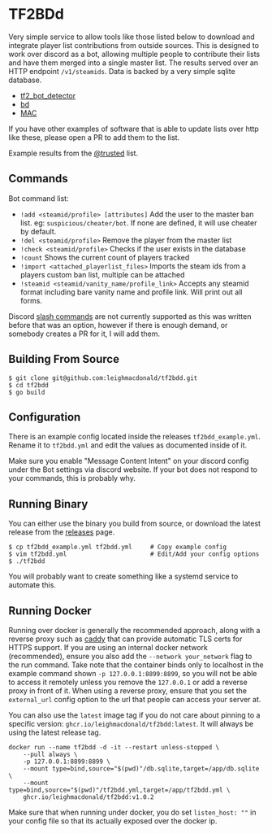 # TF2BDd

Very simple service to allow tools like those listed below to download and integrate player list contributions from outside sources. This
is designed to work over discord as a bot, allowing multiple people to contribute their lists and have them merged into
a single master list. The results served over an HTTP endpoint `/v1/steamids`. Data is backed by a very simple sqlite database.

- [tf2_bot_detector](https://github.com/PazerOP/tf2_bot_detector)
- [bd](https://github.com/leighmacdonald/bd)
- [MAC](https://github.com/MegaAntiCheat)

If you have other examples of software that is able to update lists over http like these, please open a PR to add them to the list.

Example results from the [@trusted](https://trusted.roto.lol/v1/steamids) list.

## Commands

Bot command list:

- `!add <steamid/profile> [attributes]` Add the user to the master ban list. eg: `suspicious/cheater/bot`. If none are defined, it will use cheater by default.
- `!del <steamid/profile>` Remove the player from the master list
- `!check <steamid/profile>` Checks if the user exists in the database
- `!count` Shows the current count of players tracked
- `!import <attached_playerlist_files>` Imports the steam ids from a players custom ban list, multiple can be attached
- `!steamid <steamid/vanity_name/profile_link>` Accepts any steamid format including bare vanity name and profile link. Will print out all forms.

Discord [slash commands](https://support.discord.com/hc/en-us/articles/1500000368501-Slash-Commands-FAQ) are not 
currently supported as this was written before that was an option, however if there is enough
demand, or somebody creates a PR for it, I will add them.

## Building From Source

    $ git clone git@github.com:leighmacdonald/tf2bdd.git
    $ cd tf2bdd
    $ go build

## Configuration

There is an example config located inside the releases `tf2bdd_example.yml`. Rename it to `tf2bdd.yml` and edit the 
values as documented inside of it.

Make sure you enable "Message Content Intent" on your discord config under the Bot settings via discord website. If your
bot does not respond to your commands, this is probably why.

## Running Binary

You can either use the binary you build from source, or download the latest release from the [releases](https://github.com/leighmacdonald/tf2bdd/releases)
page.

    $ cp tf2bdd_example.yml tf2bdd.yml     # Copy example config
    $ vim tf2bdd.yml                       # Edit/Add your config options
    $ ./tf2bdd

You will probably want to create something like a systemd service to automate this.

## Running Docker

Running over docker is generally the recommended approach, along with a reverse proxy such 
as [caddy](https://caddyserver.com/) that can provide automatic TLS certs for HTTPS support. 
If you are using an internal docker network (recommended), ensure you also add the `--network your_network` flag
to the run command. Take note that the container binds only to localhost in the example command shown `-p 127.0.0.1:8899:8899`, so you
will not be able to access it remotely unless you remove the `127.0.0.1` or add a reverse proxy in front of it. When
using a reverse proxy, ensure that you set the `external_url` config option to the url that people can access your server
at.

You can also use the `latest` image tag if you do not care about pinning to a specific version: `ghcr.io/leighmacdonald/tf2bdd:latest`.
It will always be using the latest release tag.

    docker run --name tf2bdd -d -it --restart unless-stopped \
        --pull always \
        -p 127.0.0.1:8899:8899 \
        --mount type=bind,source="$(pwd)"/db.sqlite,target=/app/db.sqlite \
        --mount type=bind,source="$(pwd)"/tf2bdd.yml,target=/app/tf2bdd.yml \
        ghcr.io/leighmacdonald/tf2bdd:v1.0.2

Make sure that when running under docker, you do set `listen_host: ""` in your config file so that its actually
exposed over the docker ip.